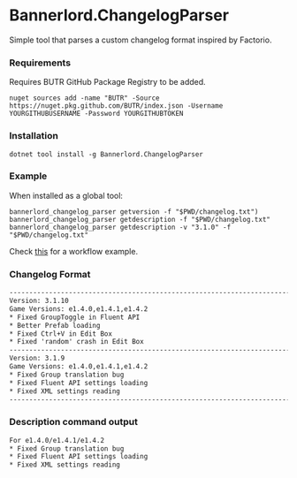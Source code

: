 # Bannerlord.ChangelogParser
Simple tool that parses a custom changelog format inspired by Factorio.

### Requirements
Requires BUTR GitHub Package Registry to be added.
```shell
nuget sources add -name "BUTR" -Source https://nuget.pkg.github.com/BUTR/index.json -Username YOURGITHUBUSERNAME -Password YOURGITHUBTOKEN
```

### Installation
```shell
dotnet tool install -g Bannerlord.ChangelogParser
```

### Example
When installed as a global tool:
```shell
bannerlord_changelog_parser getversion -f "$PWD/changelog.txt")
bannerlord_changelog_parser getdescription -f "$PWD/changelog.txt"
bannerlord_changelog_parser getdescription -v "3.1.0" -f "$PWD/changelog.txt"
```
  
Check [this](https://github.com/Aragas/Bannerlord.MBOptionScreen/blob/ff921182721919055cb74d19d12ddb6eda74d679/.github/workflows/test-and-publish.yml#L255-L276) for a workflow example.

### Changelog Format
```txt
---------------------------------------------------------------------------------------------------
Version: 3.1.10
Game Versions: e1.4.0,e1.4.1,e1.4.2
* Fixed GroupToggle in Fluent API
* Better Prefab loading
* Fixed Ctrl+V in Edit Box
* Fixed 'random' crash in Edit Box
---------------------------------------------------------------------------------------------------
Version: 3.1.9
Game Versions: e1.4.0,e1.4.1,e1.4.2
* Fixed Group translation bug
* Fixed Fluent API settings loading
* Fixed XML settings reading
---------------------------------------------------------------------------------------------------
```

### Description command output
```txt
For e1.4.0/e1.4.1/e1.4.2
* Fixed Group translation bug
* Fixed Fluent API settings loading
* Fixed XML settings reading
```
